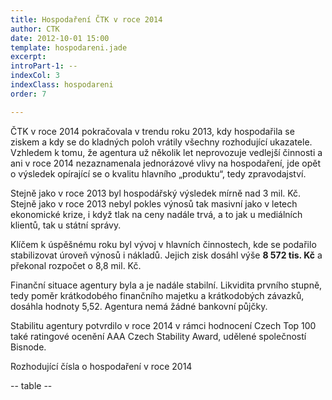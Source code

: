 ```yaml
---
title: Hospodaření ČTK v roce 2014 
author: CTK
date: 2012-10-01 15:00
template: hospodareni.jade
excerpt: 
introPart-1: --
indexCol: 3
indexClass: hospodareni
order: 7

---
```


ČTK v roce 2014 pokračovala v trendu roku 2013, kdy hospodařila se ziskem a kdy se do kladných poloh vrátily všechny rozhodující ukazatele. Vzhledem k tomu, že agentura už několik let neprovozuje vedlejší činnosti a ani v roce 2014 nezaznamenala jednorázové vlivy na hospodaření, jde opět o výsledek opírající se o kvalitu hlavního „produktu“, tedy zpravodajství.

Stejně jako v roce 2013 byl hospodářský výsledek mírně nad 3 mil. Kč. Stejně jako v roce 2013 nebyl pokles výnosů tak masivní jako v letech ekonomické krize, i když tlak na ceny nadále trvá, a to jak u mediálních klientů, tak u státní správy.

Klíčem k úspěšnému roku byl vývoj v hlavních činnostech,  kde se podařilo stabilizovat úroveň výnosů i nákladů. Jejich zisk dosáhl výše **8 572 tis. Kč** a překonal rozpočet o 8,8 mil. Kč.

Finanční situace agentury byla a je nadále stabilní. Likvidita prvního stupně, tedy poměr krátkodobého finančního majetku a krátkodobých závazků, dosáhla hodnoty 5,52. Agentura nemá žádné bankovní půjčky.

Stabilitu agentury potvrdilo v roce 2014 v rámci hodnocení Czech Top 100 také ratingové ocenění AAA Czech Stability Award, udělené společností Bisnode.

Rozhodující čísla o hospodaření v roce 2014

-- table -- 
